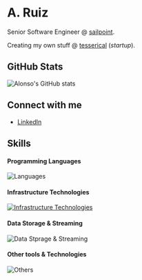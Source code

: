 # A. Ruiz

Senior Software Engineer @ [sailpoint](https://github.com/sailpoint).

Creating my own stuff @ [tesserical](https://github.com/tesserical) (_startup_).

## GitHub Stats
![Alonso's GitHub stats](https://github-readme-stats.vercel.app/api?username=aruizeac&show_icons=true&theme=cobalt)

## Connect with me
- [LinkedIn](www.linkedin.com/in/aruizeac)

## Skills

#### Programming Languages
![Languages](https://skillicons.dev/icons?i=go,java,js,cs,cpp)

#### Infrastructure Technologies
[![Infrastructure Technologies](https://skillicons.dev/icons?i=aws,gcp,docker,kubernetes,terraform,jenkins&perline=4)](https://skillicons.dev)

#### Data Storage & Streaming
![Data Stprage & Streaming](https://skillicons.dev/icons?i=postgres,redis,mongodb,kafka,dynamodb,cassandra&perline=4)

#### Other tools & Technologies
![Others](https://skillicons.dev/icons?i=git,githubactions,linux,prometheus)
